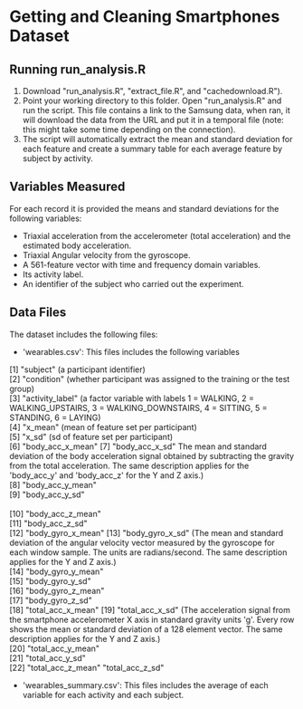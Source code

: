 # Getting and Cleaning Smartphones Dataset

## Running run_analysis.R
1. Download "run_analysis.R", "extract_file.R", and "cachedownload.R"). 
2. Point your working directory to this folder. Open "run_analysis.R" and run the script. This file contains a link to the Samsung data, when ran, it will download the data from the URL and put it in a temporal file (note: this might take some time depending on the connection). 
3. The script will automatically extract the mean and standard deviation for each feature and create a summary table for each average feature by subject by activity.

## Variables Measured
For each record it is provided the means and standard deviations for the following variables:

- Triaxial acceleration from the accelerometer (total acceleration) and the estimated body acceleration.
- Triaxial Angular velocity from the gyroscope. 
- A 561-feature vector with time and frequency domain variables. 
- Its activity label. 
- An identifier of the subject who carried out the experiment.

## Data Files
The dataset includes the following files:
- 'wearables.csv': This files includes the following variables

 [1] "subject" (a participant identifier) <br />
 [2] "condition" (whether participant was assigned to the training or the test group) <br />
 [3] "activity_label" (a factor variable with labels 1 = WALKING, 2 = WALKING_UPSTAIRS, 3 = WALKING_DOWNSTAIRS, 4 = SITTING, 5 = STANDING, 6 = LAYING) <br />
 [4] "x_mean" (mean of feature set per participant) <br />
 [5] "x_sd" (sd of feature set per participant)<br />
 [6] "body_acc_x_mean" [7] "body_acc_x_sd" The mean and standard deviation of the body acceleration signal obtained by subtracting the gravity from the total acceleration. The same description applies for the 'body_acc_y' and 'body_acc_z' for the Y and Z axis.) <br />
 [8] "body_acc_y_mean" <br />
 [9] "body_acc_y_sd" <br />  
[10] "body_acc_z_mean" <br />
[11] "body_acc_z_sd" <br />
[12] "body_gyro_x_mean" [13] "body_gyro_x_sd" (The mean and standard deviation of the angular velocity vector measured by the gyroscope for each window sample. The units are radians/second. The same description applies for the Y and Z axis.) <br />
[14] "body_gyro_y_mean" <br />
[15] "body_gyro_y_sd"  <br />
[16] "body_gyro_z_mean" <br />
[17] "body_gyro_z_sd" <br />
[18] "total_acc_x_mean" [19] "total_acc_x_sd" (The acceleration signal from the smartphone accelerometer X axis in standard gravity units 'g'. Every row shows the mean or standard deviation of a 128 element vector. The same description applies for the Y and Z axis.) <br />
[20] "total_acc_y_mean" <br />
[21] "total_acc_y_sd"  <br />
[22] "total_acc_z_mean" "total_acc_z_sd"  <br />

- 'wearables_summary.csv': This files includes the average of each variable for each activity and each subject.
